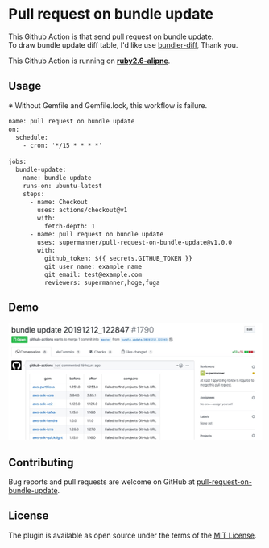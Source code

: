 # Pull request on bundle update
This Github Action is that send pull request on bundle update.  
To draw bundle update diff table, I'd like use [bundler-diff](https://github.com/sinsoku/bundler-diff), Thank you.

This Github Action is running on **[ruby2.6-alipne](https://github.com/docker-library/ruby/blob/5c9e21cbf79b7f36d505555c9ecd62cf0f7e07f8/2.6/alpine3.10/Dockerfile)**.

## Usage
※ Without Gemfile and Gemfile.lock, this workflow is failure. 

```
name: pull request on bundle update
on:
  schedule:
    - cron: '*/15 * * * *'

jobs:
  bundle-update:
    name: bundle update
    runs-on: ubuntu-latest
    steps:
      - name: Checkout
        uses: actions/checkout@v1
        with:
          fetch-depth: 1
      - name: pull request on bundle update
        uses: supermanner/pull-request-on-bundle-update@v1.0.0
        with:
          github_token: ${{ secrets.GITHUB_TOKEN }}
          git_user_name: example_name
          git_email: test@example.com
          reviewers: supermanner,hoge,fuga
```

## Demo
![DEMO](./images/demo.jpg)

## Contributing
Bug reports and pull requests are welcome on GitHub at [pull-request-on-bundle-update](https://github.com/supermanner/pull-request-on-bundle-update).

## License
The plugin is available as open source under the terms of the [MIT License](https://opensource.org/licenses/MIT).
